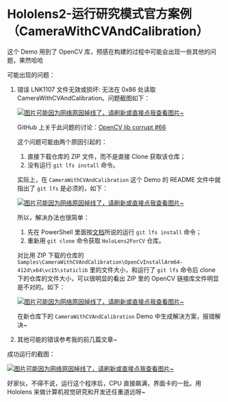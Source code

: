 # Hololens2-运行研究模式官方案例（CameraWithCVAndCalibration）

这个 Demo 用到了 OpenCV 库，预感在构建的过程中可能会出现一些其他的问题，果然哈哈

可能出现的问题：
1. 错误	LNK1107	文件无效或损坏: 无法在 0x86 处读取	CameraWithCVAndCalibration。问题截图如下：

    [![图片可能因为网络原因掉线了，请刷新或直接点我查看图片~](https://cdn.jsdelivr.net/gh/ylsislove/image-home/test/20210304200443.png)](https://cdn.jsdelivr.net/gh/ylsislove/image-home/test/20210304200443.png)

    GitHub 上关于此问题的讨论：[OpenCV lib corrupt #66](https://github.com/microsoft/HoloLens2ForCV/issues/66)

    这个问题可能由两个原因引起的：
    1. 直接下载仓库的 ZIP 文件，而不是直接 Clone 获取该仓库；
    2. 没有运行 `git lfs install` 命令。

    实际上，在 `CameraWithCVAndCalibration` 这个 Demo 的 README 文件中就指出了 `git lfs` 是必须的，如下：

    [![图片可能因为网络原因掉线了，请刷新或直接点我查看图片~](https://cdn.jsdelivr.net/gh/ylsislove/image-home/test/20210304202214.png)](https://cdn.jsdelivr.net/gh/ylsislove/image-home/test/20210304202214.png)

    所以，解决办法也很简单：
    1. 先在 PowerShell 里面按[文档](https://git-lfs.github.com/)所说的运行 `git lfs install` 命令；
    2. 重新用 `git clone` 命令获取 `HoloLens2ForCV` 仓库。

    对比用 ZIP 下载的仓库的 `Samples\CameraWithCVAndCalibration\OpenCvInstallArm64-412d\x64\vc15\staticlib` 里的文件大小，和运行了 `git lfs` 命令后 clone 下的仓库的文件大小，可以很明显的看出 ZIP 里的 OpenCV 链接库文件明显是不对的。如下：

    [![图片可能因为网络原因掉线了，请刷新或直接点我查看图片~](https://cdn.jsdelivr.net/gh/ylsislove/image-home/test/20210304203151.png)](https://cdn.jsdelivr.net/gh/ylsislove/image-home/test/20210304203151.png)

    在新仓库下的 `CameraWithCVAndCalibration` Demo 中生成解决方案，报错解决~

2. 其他可能的错误参考我的前几篇文章~

成功运行的截图：

[![图片可能因为网络原因掉线了，请刷新或直接点我查看图片~](https://cdn.jsdelivr.net/gh/ylsislove/image-home/test/20210304204946.jpg)](https://cdn.jsdelivr.net/gh/ylsislove/image-home/test/20210304204946.jpg)

好家伙，不得不说，运行这个程序后，CPU 直接飙满，界面卡的一批。用 Hololens 来做计算机视觉研究和开发还任重道远呀~
